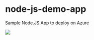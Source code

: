 # node-js-demo-app
Sample Node.JS App to deploy on Azure

<a href="https://portal.azure.com/#create/Microsoft.Template/uri/https://raw.githubusercontent.com/shrutikamendhe/node-js-demo-app/master/arm-templates/template.json" target="_blank">
    <img src="http://azuredeploy.net/deploybutton.png"/>
</a>
